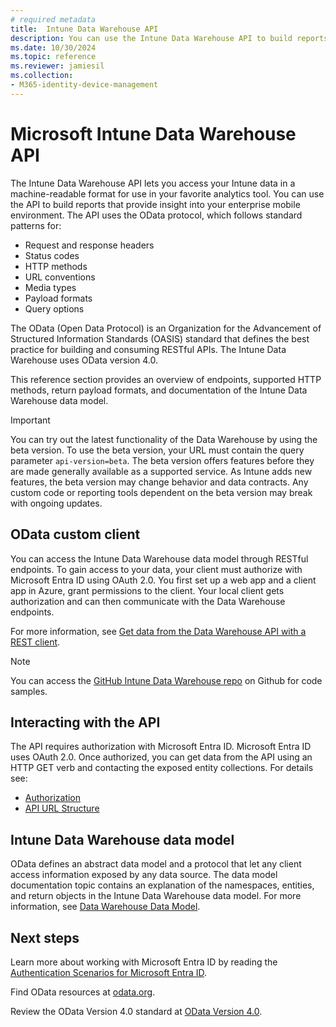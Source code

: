 ```yaml
---
# required metadata
title:  Intune Data Warehouse API
description: You can use the Intune Data Warehouse API to build reports that provide insight into your enterprise mobile environment.
ms.date: 10/30/2024
ms.topic: reference
ms.reviewer: jamiesil
ms.collection:
- M365-identity-device-management
---
```


# Microsoft Intune Data Warehouse API

The Intune Data Warehouse API lets you access your Intune data in a machine-readable format for use in your favorite analytics tool. You can use the API to build reports that provide insight into your enterprise mobile environment. The API uses the OData protocol, which follows standard patterns for:

- Request and response headers
- Status codes
- HTTP methods
- URL conventions
- Media types
- Payload formats
- Query options

The OData (Open Data Protocol) is an Organization for the Advancement of Structured Information Standards (OASIS) standard that defines the best practice for building and consuming RESTful APIs. The Intune Data Warehouse uses OData version 4.0.

This reference section provides an overview of endpoints, supported HTTP methods, return payload formats, and documentation of the Intune Data Warehouse data model.

> [!Important]
> You can try out the latest functionality of the Data Warehouse by using the beta version. To use the beta version, your URL must contain the query parameter `api-version=beta`. The beta version offers features before they are made generally available as a supported service. As Intune adds new features, the beta version may change behavior and data contracts. Any custom code or reporting tools dependent on the beta version may break with ongoing updates. <!--If you experience problems with the beta service, follow [link to feedback process]() to report the issue or provide feedback.-->

## OData custom client

You can access the Intune Data Warehouse data model through RESTful endpoints. To gain access to your data, your client must authorize with Microsoft Entra ID using OAuth 2.0. You first set up a web app and a client app in Azure, grant permissions to the client. Your local client gets authorization and can then communicate with the Data Warehouse endpoints.

For more information, see [Get data from the Data Warehouse API with a REST client](reports-proc-data-rest.md).

> [!Note]
> You can access the [GitHub Intune Data Warehouse repo](https://github.com/Microsoft/Intune-Data-Warehouse) on Github for code samples.

## Interacting with the API

The API requires authorization with Microsoft Entra ID. Microsoft Entra ID uses OAuth 2.0. Once authorized, you can get data from the API using an HTTP GET verb and contacting the exposed entity collections. For details see:

- [Authorization](reports-api-url.md#authorization)
- [API URL Structure](reports-api-url.md#api-url-structure)

## Intune Data Warehouse data model

OData defines an abstract data model and a protocol that let any client access information exposed by any data source. The data model documentation topic contains an explanation of the namespaces, entities, and return objects in the Intune Data Warehouse data model. For more information, see [Data Warehouse Data Model](reports-ref-data-model.md).

## Next steps

Learn more about working with Microsoft Entra ID by reading the [Authentication Scenarios for Microsoft Entra ID](/azure/active-directory/develop/active-directory-authentication-scenarios).

Find OData resources at [odata.org](https://www.odata.org).

Review the OData Version 4.0 standard at [OData Version 4.0](https://docs.oasis-open.org/odata/odata/v4.0/odata-v4.0-part1-protocol.html).
